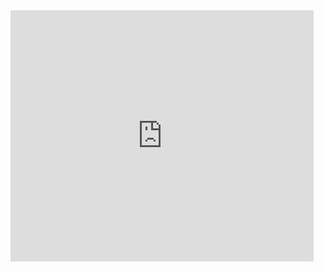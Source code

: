 <iframe src="https://www.google.com" allowtransparency="true" width="485" height="402" frameborder="0" scrolling="no" allowfullscreen></iframe>
